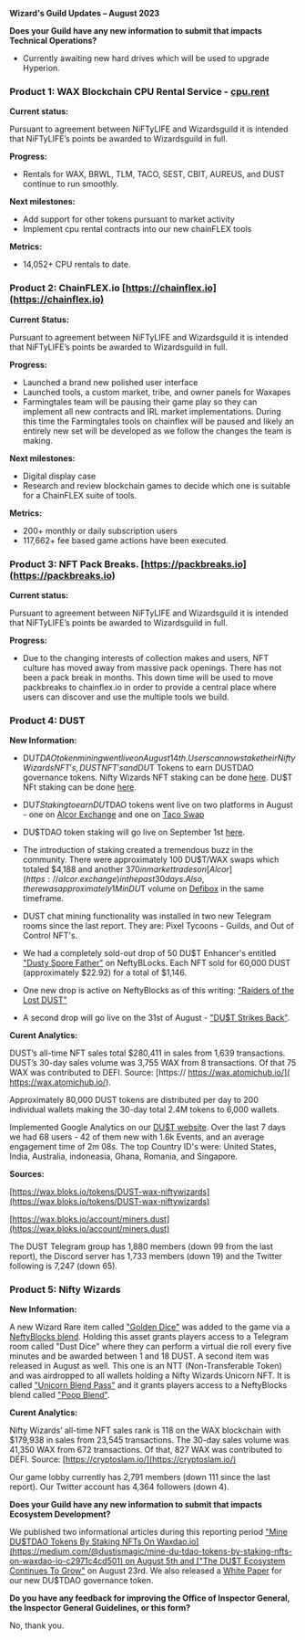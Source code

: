 **Wizard's Guild Updates – August 2023**

**Does your Guild have any new information to submit that impacts Technical Operations?**

- Currently awaiting new hard drives which will be used to upgrade Hyperion. 

 
### **Product 1: WAX Blockchain CPU Rental Service - [cpu.rent](https://cpu.rent/)**

**Current status:**

Pursuant to agreement between NiFTyLIFE and Wizardsguild it is intended that NiFTyLIFE’s points be awarded to Wizardsguild in full.

**Progress:**

- Rentals for WAX, BRWL, TLM, TACO, SEST, CBIT, AUREUS, and DUST continue to run
smoothly.

**Next milestones:**

- Add support for other tokens pursuant to market activity
- Implement cpu rental contracts into our new chainFLEX tools

**Metrics:**

- 14,052+ CPU rentals to date.

### **Product 2: ChainFLEX.io [https://chainflex.io](https://chainflex.io)**

**Current Status:**

Pursuant to agreement between NiFTyLIFE and Wizardsguild it is intended that NiFTyLIFE’s points be awarded to Wizardsguild in full.

**Progress:**

- Launched a brand new polished user interface
- Launched tools, a custom market, tribe, and owner panels for Waxapes
- Farmingtales team will be pausing their game play so they can implement all new contracts
and IRL market implementations. During this time the Farmingtales tools on chainflex will be
paused and likely an entirely new set will be developed as we follow the changes the team is
making.

**Next milestones:**

- Digital display case
- Research and review blockchain games to decide which one is suitable for a ChainFLEX
suite of tools.

**Metrics:**

- 200+ monthly or daily subscription users
- 117,662+ fee based game actions have been executed.

 
### **Product 3: NFT Pack Breaks. [https://packbreaks.io](https://packbreaks.io)**

**Current status:** 

Pursuant to agreement between NiFTyLIFE and Wizardsguild it is intended that NiFTyLIFE’s points be awarded to Wizardsguild in full.

**Progress:**

- Due to the changing interests of collection makes and users, NFT culture has moved away
from massive pack openings. There has not been a pack break in months. This down time
will be used to move packbreaks to chainflex.io in order to provide a central place where
users can discover and use the multiple tools we build.

### **Product 4: DUST**

**New Information:**

- DU$TDAO token mining went live on August 14th. Users can now stake their Nifty Wizards NFT's, DUST NFT's and DU$T Tokens to earn DUSTDAO governance tokens. Nifty Wizards NFT staking can be done [here](https://waxdao.io/farm/niftydaofarm). DU$T NFt staking can be done [here](https://waxdao.io/farm/dustnftfarm). 

- DU$T Staking to earn DU$TDAO tokens went live on two platforms in August - one on [Alcor Exchange](https://alcor.exchange/swap?input=DUST-niftywizards&output=DUSTDAO-dao.dust) and one on [Taco Swap](https://swap.tacocrypto.io/swap?output=DUSTDAO-dao.dust&input=DUST-niftywizards)

- DU$TDAO token staking will go live on September 1st [here](https://waxdao.io/pool/dustdao).

- The introduction of staking created a tremendous buzz in the community. There were approximately 100 DU$T/WAX swaps which totaled $4,188 and another $370 in market trades on [Alcor](https://alcor.exchange) in the past 30 days. Also, there was approximately 1M in DU$T volume on [Defibox](https://wax.defibox.io/market) in the same timeframe.
  
- DUST chat mining functionality was installed in two new Telegram rooms since the last report. They are: Pixel Tycoons - Guilds, and Out of Control NFT's.
  
- We had a completely sold-out drop of 50 DU$T Enhancer's entitled ["Dusty Spore Father"](https://neftyblocks.com/collection/dust/drops/185096) on NeftyBLocks. Each NFT sold for 60,000 DUST (approximately $22.92) for a total of $1,146.

- One new drop is active on NeftyBlocks as of this writing: ["Raiders of the Lost DUST"](https://neftyblocks.com/collection/dust/drops/190841) 

- A second drop will go live on the 31st of August - ["DU$T Strikes Back"](https://neftyblocks.com/collection/dust/drops/196785).

**Curent Analytics:**

DUST’s all-time NFT sales total $280,411 in sales from 1,639 transactions. DUST’s 30-day sales volume was 3,755 WAX from 8 transactions. Of that 75 WAX was contributed to DEFI. Source: [https:// https://wax.atomichub.io/]( https://wax.atomichub.io/).

Approximately 80,000 DUST tokens are distributed per day to 200 individual wallets making the 30-day total 2.4M tokens to 6,000 wallets.

Implemented Google Analytics on our [DU$T website](https://dustismagic.com). Over the last 7 days we had 68 users - 42 of them new with 1.6k Events, and an average engagement time of 2m 08s. The top Country ID's were: United States, India, Australia, indoneasia, Ghana, Romania, and Singapore.

**Sources:**

[https://wax.bloks.io/tokens/DUST-wax-niftywizards](https://wax.bloks.io/tokens/DUST-wax-niftywizards)

[https://wax.bloks.io/account/miners.dust](https://wax.bloks.io/account/miners.dust)

The DUST Telegram group has 1,880 members (down 99 from the last report), the Discord server has 1,733 members (down 19) and the Twitter following is 7,247 (down 65).  
  
### **Product 5: Nifty Wizards**

**New Information:**

A new Wizard Rare item called ["Golden Dice"](https://atomichub.io/explorer/template/wax-mainnet/niftywizards/golden-dice_731782) was added to the game via a [NeftyBlocks blend](https://neftyblocks.com/collection/niftywizards/blends/blend.nefty/30173). Holding this asset grants players access to a Telegram room called "Dust Dice" where they can perform a virtual die roll every five minutes and be awarded between 1 and 18 DUST.
A second item was released in August as well. This one is an NTT (Non-Transferable Token) and was airdropped to all wallets holding a Nifty Wizards Unicorn NFT. It is called ["Unicorn Blend Pass"](https://atomichub.io/explorer/template/wax-mainnet/niftywizards/unicorn-blend-pass_734969) and it grants players access to a NeftyBlocks blend called ["Poop Blend"](https://neftyblocks.com/collection/niftywizards/blends/blend.nefty/30186). 

**Curent Analytics:** 

Nifty Wizards’ all-time NFT sales rank is 118 on the WAX blockchain with $179,938 in sales from 23,545 transactions. The 30-day sales volume was 41,350 WAX from 672 transactions. Of that, 827 WAX was contributed to DEFI. Source: [https://cryptoslam.io/](https://cryptoslam.io/)

Our game lobby currently has 2,791 members (down 111 since the last report). Our Twitter account has 4,364 followers (down 4).

**Does your Guild have any new information to submit that impacts Ecosystem Development?**

We published two informational articles during this reporting period
["Mine DU$TDAO Tokens By Staking NFTs On Waxdao.io](https://medium.com/@dustismagic/mine-du-tdao-tokens-by-staking-nfts-on-waxdao-io-c2971c4cd501) on August 5th and 
["The DU$T Ecosystem Continues To Grow"](https://medium.com/@dustismagic/the-du-t-ecosystem-continues-to-grow-4c6c6a8c711c) on August 23rd.
We also released a [White Paper](https://duusdtdao.gitbook.io/duusdtdao-whitepaper/) for our new DU$TDAO governance token. 

**Do you have any feedback for improving the Office of Inspector General, the Inspector General Guidelines, or this form?**

No, thank you.

